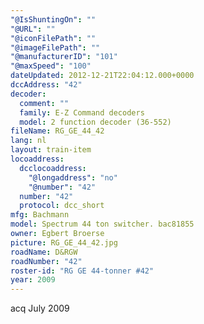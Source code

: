```yaml
---
"@IsShuntingOn": ""
"@URL": ""
"@iconFilePath": ""
"@imageFilePath": ""
"@manufacturerID": "101"
"@maxSpeed": "100"
dateUpdated: 2012-12-21T22:04:12.000+0000
dccAddress: "42"
decoder:
  comment: ""
  family: E-Z Command decoders
  model: 2 function decoder (36-552)
fileName: RG_GE_44_42
lang: nl
layout: train-item
locoaddress:
  dcclocoaddress:
    "@longaddress": "no"
    "@number": "42"
  number: "42"
  protocol: dcc_short
mfg: Bachmann
model: Spectrum 44 ton switcher. bac81855
owner: Egbert Broerse
picture: RG_GE_44_42.jpg
roadName: D&RGW
roadNumber: "42"
roster-id: "RG GE 44-tonner #42"
year: 2009
---
```


acq July 2009

